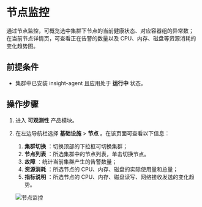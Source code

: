 # 节点监控

通过节点监控，可概览选中集群下节点的当前健康状态、对应容器组的异常数；
在当前节点详情页，可查看正在告警的数量以及 CPU、内存、磁盘等资源消耗的变化趋势图。

## 前提条件

- 集群中已安装 insight-agent 且应用处于 __运行中__ 状态。

## 操作步骤

1. 进入 __可观测性__ 产品模块。
  
2. 在左边导航栏选择 __基础设施__ > __节点__ 。在该页面可查看以下信息：

    1. **集群切换** ：切换顶部的下拉框可切换集群；
    2. **节点列表** ：所选集群中的节点列表，单击切换节点。
    3. **故障** ：统计当前集群产生的告警数量；
    4. **资源消耗** ：所选节点的 CPU、内存、磁盘的实际使用量和总量；
    5. **指标说明** ：所选节点的 CPU、内存、磁盘读写、网络接收发送的变化趋势。

    ![节点监控](https://docs.daocloud.io/daocloud-docs-images/docs/zh/docs/insight/images/node00.png)
